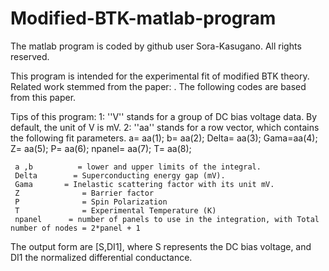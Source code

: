 # Modified-BTK-matlab-program
The matlab program is coded by github user Sora-Kasugano.
All rights reserved.

This program is intended for the experimental fit of modified BTK theory. Related work stemmed from the paper: . The following codes are based from this paper.
 
Tips of this program:
1: ''V'' stands for a group of DC bias voltage data. By default, the unit of V is mV.
2: ''aa'' stands for a row vector, which contains the following fit parameters.
a= aa(1); b= aa(2); Delta= aa(3); Gama=aa(4); Z= aa(5); P= aa(6); npanel= aa(7); T= aa(8);

     a ,b          = lower and upper limits of the integral.
     Delta        = Superconducting energy gap (mV).
     Gama       = Inelastic scattering factor with its unit mV.
     Z              = Barrier factor
     P              = Spin Polarization
     T              = Experimental Temperature (K)
     npanel      = number of panels to use in the integration, with Total number of nodes = 2*panel + 1
The output form are [S,DI1], where S represents the DC bias voltage, and DI1 the normalized differential conductance.    
